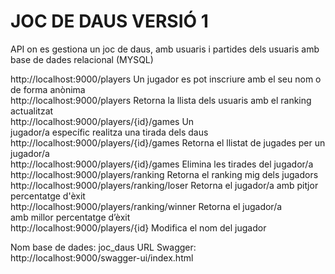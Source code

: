 
# JOC DE DAUS VERSIÓ 1


API on es gestiona un joc de daus, amb usuaris i partides dels usuaris amb base de dades relacional (MYSQL)


http://localhost:9000/players                  Un jugador es pot inscriure amb el seu nom o de forma anònima<br>
http://localhost:9000/players                  Retorna la llista dels usuaris amb el ranking actualitzat<br>
http://localhost:9000/players/{id}/games       Un jugador/a específic realitza una tirada dels daus<br>
http://localhost:9000/players/{id}/games       Retorna el llistat de jugades per un jugador/a<br>
http://localhost:9000/players/{id}/games       Elimina les tirades del jugador/a<br>
http://localhost:9000/players/ranking          Retorna el ranking mig dels jugadors<br>
http://localhost:9000/players/ranking/loser    Retorna el jugador/a amb pitjor percentatge d'èxit<br>
http://localhost:9000/players/ranking/winner   Retorna el jugador/a  amb millor percentatge d’èxit<br>
http://localhost:9000/players/{id}             Modifica el nom del jugador<br>

Nom base de dades: joc_daus
URL Swagger:  http://localhost:9000/swagger-ui/index.html
